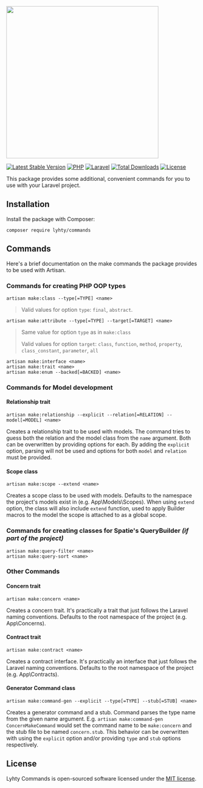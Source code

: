 <p>
    <img src="https://matti.suoraniemi.com/storage/lyhty-commands.png" width="400">
</p>

[![Latest Stable Version](https://img.shields.io/packagist/v/lyhty/commands?label=&logo=packagist&logoColor=white&style=flat-square)](https://packagist.org/packages/lyhty/commands)
[![PHP](https://img.shields.io/packagist/php-v/lyhty/commands?style=flat-square&label=&logo=php&logoColor=white)](https://packagist.org/packages/lyhty/commands)
[![Laravel](https://img.shields.io/static/v1?label=&message=^7.0%20|%20^8.0%20|%20^9.0&color=red&style=flat-square&logo=laravel&logoColor=white)](https://packagist.org/packages/lyhty/commands)
[![Total Downloads](https://img.shields.io/packagist/dt/lyhty/commands?style=flat-square)](https://packagist.org/packages/lyhty/commands)
[![License](https://img.shields.io/packagist/l/lyhty/commands?style=flat-square)](https://packagist.org/packages/lyhty/commands)

<!-- CUTOFF -->

This package provides some additional, convenient commands for you to use with your Laravel project.

## Installation

Install the package with Composer:

    composer require lyhty/commands

## Commands

Here's a brief documentation on the make commands the package provides to be used with Artisan.

### Commands for creating PHP OOP types

    artisan make:class --type[=TYPE] <name>

> Valid values for option `type`: `final`, `abstract`.

    artisan make:attribute --type[=TYPE] --target[=TARGET] <name>

> Same value for option `type` as in `make:class`
>
> Valid values for option `target`: `class`, `function`, `method`, `property`, `class_constant`, `parameter`, `all`

    artisan make:interface <name>
    artisan make:trait <name>
    artisan make:enum --backed[=BACKED] <name>

### Commands for Model development

#### Relationship trait

    artisan make:relationship --explicit --relation[=RELATION] --model[=MODEL] <name>

Creates a relationship trait to be used with models. The command tries to guess both the relation and the model class from the `name` argument. Both can be overwritten by providing options for each. By adding the `explicit` option, parsing will not be used and options for both `model` and `relation` must be provided.

#### Scope class

    artisan make:scope --extend <name>

Creates a scope class to be used with models. Defaults to the namespace the project's models exist in (e.g. App\Models\Scopes). When using `extend` option, the class will also include `extend` function, used to apply Builder macros to the model the scope is attached to as a global scope.

### Commands for creating classes for Spatie's QueryBuilder _(if part of the project)_

    artisan make:query-filter <name>
    artisan make:query-sort <name>

### Other Commands

#### Concern trait

    artisan make:concern <name>

Creates a concern trait. It's practically a trait that just follows the Laravel naming conventions. Defaults to the root namespace of the project (e.g. App\Concerns).

#### Contract trait

    artisan make:contract <name>

Creates a contract interface. It's practically an interface that just follows the Laravel naming conventions. Defaults to the root namespace of the project (e.g. App\Contracts).

#### Generator Command class

    artisan make:command-gen --explicit --type[=TYPE] --stub[=STUB] <name>

Creates a generator command and a stub. Command parses the type name from the given name argument. E.g. `artisan make:command-gen ConcernMakeCommand` would set the command name to be `make:concern` and the stub file to be named `concern.stub`. This behavior can be overwritten with using the `explicit` option and/or providing `type` and `stub` options respectively.

## License

Lyhty Commands is open-sourced software licensed under the [MIT license](LICENSE.md).
